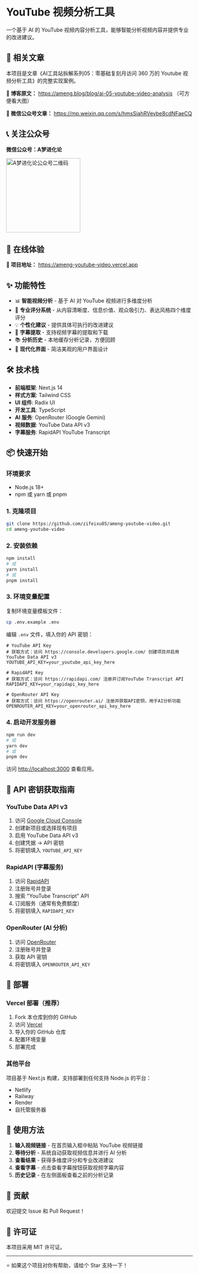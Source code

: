 # YouTube 视频分析工具

一个基于 AI 的 YouTube 视频内容分析工具，能够智能分析视频内容并提供专业的改进建议。


## 📖 相关文章

本项目是文章《AI工具站拆解系列05：零基础复刻月访问 360 万的 Youtube 视频分析工具》的完整实现案例。

**📝 博客原文：** <a href="https://ameng.blog/blog/ai-05-youtube-video-analysis" target="_blank">https://ameng.blog/blog/ai-05-youtube-video-analysis</a> （可方便看大图）

**📱 微信公众号文章：** <a href="https://mp.weixin.qq.com/s/hmsSiahRVevbe8cdNFaeCQ" target="_blank">https://mp.weixin.qq.com/s/hmsSiahRVevbe8cdNFaeCQ</a>

## 📞 关注公众号

**微信公众号：A梦进化论**

<img src="https://ameng-image-upload.oss-cn-shanghai.aliyuncs.com/img/qrcode_for_gh_d4934fa7c031_258.jpg" width="200" alt="A梦进化论公众号二维码">


## 🚀 在线体验

**🔗 项目地址：** <a href="https://ameng-youtube-video.vercel.app" target="_blank">https://ameng-youtube-video.vercel.app</a>

## ✨ 功能特性

- 📊 **智能视频分析** - 基于 AI 对 YouTube 视频进行多维度分析
- 🎯 **专业评分系统** - 从内容清晰度、信息价值、观众吸引力、表达风格四个维度评分
- 💡 **个性化建议** - 提供具体可执行的改进建议
- 📝 **字幕提取** - 支持视频字幕的提取和下载
- 📚 **分析历史** - 本地缓存分析记录，方便回顾
- 🎨 **现代化界面** - 简洁美观的用户界面设计

## 🛠️ 技术栈

- **前端框架**: Next.js 14
- **样式方案**: Tailwind CSS
- **UI 组件**: Radix UI
- **开发工具**: TypeScript
- **AI 服务**: OpenRouter (Google Gemini)
- **视频数据**: YouTube Data API v3
- **字幕服务**: RapidAPI YouTube Transcript

## 📦 快速开始

### 环境要求

- Node.js 18+ 
- npm 或 yarn 或 pnpm

### 1. 克隆项目

```bash
git clone https://github.com/zifeixu85/ameng-youtube-video.git
cd ameng-youtube-video
```

### 2. 安装依赖

```bash
npm install
# 或
yarn install
# 或
pnpm install
```

### 3. 环境变量配置

复制环境变量模板文件：

```bash
cp .env.example .env
```

编辑 `.env` 文件，填入你的 API 密钥：

```env
# YouTube API Key
# 获取方式：访问 https://console.developers.google.com/ 创建项目并启用YouTube Data API v3
YOUTUBE_API_KEY=your_youtube_api_key_here

# RapidAPI Key  
# 获取方式：访问 https://rapidapi.com/ 注册并订阅YouTube Transcript API
RAPIDAPI_KEY=your_rapidapi_key_here

# OpenRouter API Key
# 获取方式：访问 https://openrouter.ai/ 注册并获取API密钥，用于AI分析功能
OPENROUTER_API_KEY=your_openrouter_api_key_here
```

### 4. 启动开发服务器

```bash
npm run dev
# 或
yarn dev
# 或
pnpm dev
```

访问 <a href="http://localhost:3000" target="_blank">http://localhost:3000</a> 查看应用。

## 🔑 API 密钥获取指南

### YouTube Data API v3

1. 访问 <a href="https://console.developers.google.com/" target="_blank">Google Cloud Console</a>
2. 创建新项目或选择现有项目
3. 启用 YouTube Data API v3
4. 创建凭据 → API 密钥
5. 将密钥填入 `YOUTUBE_API_KEY`

### RapidAPI (字幕服务)

1. 访问 <a href="https://rapidapi.com/" target="_blank">RapidAPI</a>
2. 注册账号并登录
3. 搜索 "YouTube Transcript" API
4. 订阅服务（通常有免费额度）
5. 将密钥填入 `RAPIDAPI_KEY`

### OpenRouter (AI 分析)

1. 访问 <a href="https://openrouter.ai/" target="_blank">OpenRouter</a>
2. 注册账号并登录
3. 获取 API 密钥
4. 将密钥填入 `OPENROUTER_API_KEY`

## 🚀 部署

### Vercel 部署（推荐）

1. Fork 本仓库到你的 GitHub
2. 访问 <a href="https://vercel.com" target="_blank">Vercel</a>
3. 导入你的 GitHub 仓库
4. 配置环境变量
5. 部署完成

### 其他平台

项目基于 Next.js 构建，支持部署到任何支持 Node.js 的平台：

- Netlify
- Railway  
- Render
- 自托管服务器

## 📱 使用方法

1. **输入视频链接** - 在首页输入框中粘贴 YouTube 视频链接
2. **等待分析** - 系统自动获取视频信息并进行 AI 分析
3. **查看结果** - 获得多维度评分和专业改进建议
4. **查看字幕** - 点击查看字幕按钮获取视频字幕内容
5. **历史记录** - 在左侧面板查看之前的分析记录

## 🤝 贡献

欢迎提交 Issue 和 Pull Request！

## 📄 许可证

本项目采用 MIT 许可证。

---

⭐ 如果这个项目对你有帮助，请给个 Star 支持一下！

